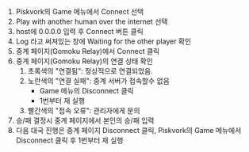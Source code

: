 1. Piskvork의 Game 메뉴에서 Connect 선택
2. Play with another human over the internet 선택
3. host에 0.0.0.0 입력 후 Connect 버튼 클릭
4. Log 라고 써져있는 창에 Waiting for the other player 확인
5. 중계 페이지(Gomoku Relay)에서 Connect 클릭
6. 중계 페이지(Gomoku Relay)의 연결 상태 확인 
	1. 초록색의 "연결됨": 정상적으로 연결되었음.
	2. 노란색의 "연결 실패": 중계 서버가 접속할수 없음
		- Game 메뉴의 Disconnect 클릭
		- 1번부터 재 실행
	3. 빨간색의 "접속 오류":  관리자에게 문의 
7. 승/패 결정시 중계 페이지에서 본인의 승/패 입력
8. 다음 대국 진행은 중계 페이지 Disconnect 클릭, Piskvork의 Game 메뉴에서 Disconnect 클릭 후 1번부터 재 실행
